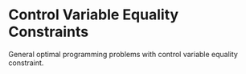 # Control Variable Equality Constraints
 General optimal programming problems with control variable equality constraint.
